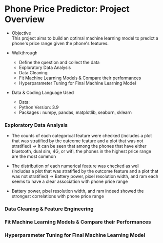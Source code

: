 # Phone Price Predictor: Project Overview 
* Objective<br/>
This project aims to build an optimal machine learning model to predict a phone's price range given the phone's features. 

* Walkthrough
  - Define the question and collect the data
  - Exploratory Data Analysis
  - Data Cleaning 
  - Fit Machine Learning Models & Compare their performances 
  - Hyperparameter Tuning for Final Machine Learning Model

* Data & Coding Language Used 
  - Data: 
  - Python Version: 3.9
  - Packages : numpy, pandas, matplotlib, seaborn, sklearn
  
### Exploratory Data Analysis 
* The counts of each categorical feature were checked (includes a plot that was stratified by the outcome feature and a plot that was not stratified) 
&#8594; It can be seen that among the phones that have either bluetooth, dual sim, 4G, or wifi, the phones in the highest price range are the most common

* The distribution of each numerical feature was checked as well (includes a plot that was stratified by the outcome feature and a plot that was not stratified)
&#8594; Battery power, pixel resolution width, and ram each seems to have a clear association with phone price range

* Battery power, pixel resolution width, and ram indeed showed the strongest correlations with phone price range 

### Data Cleaning & Feature Engineering

### Fit Machine Learning Models & Compare their Performances 

### Hyperparameter Tuning for Final Machine Learning Model 

